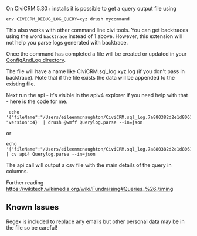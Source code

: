 On CiviCRM 5.30+ installs it is possible to get a query output file using
```
env CIVICRM_DEBUG_LOG_QUERY=xyz drush mycommand
```

This also works with other command line civi tools. You can get backtraces using the word
`backtrace` instead of 1 above. However, this extension will not help you parse logs generated
with backtrace.

Once the command has completed a file will be created or updated in your [ConfigAndLog
directory](https://docs.civicrm.org/dev/en/latest/tools/debugging/#viewing-log-files).

The file will have a name like CiviCRM.sql_log.xyz.log (if you don't pass in backtrace).
Note that if the file exists the data will be appended to the existing file.

Next run the api - it's visible in the apiv4 explorer if you need help with that - here
is the code for me.

```
 echo '{"fileName":"/Users/eileenmcnaughton/CiviCRM.sql_log.7a880382d2e1d80611365ce1.log" "version":4}' | drush @wmff Querylog.parse --in=json
 ```
or
 ```
echo '{"fileName":"/Users/eileenmcnaughton/CiviCRM.sql_log.7a880382d2e1d80611365ce1.log"}' | cv api4 Querylog.parse --in=json
 ```
The api call will output a csv file with the main details of the query in columns.

Further reading https://wikitech.wikimedia.org/wiki/Fundraising#Queries_%26_timing

## Known Issues
Regex is included to replace any emails but other personal data may be in the file so
be careful!

